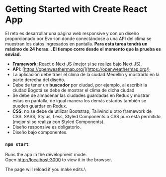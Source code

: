 # Getting Started with Create React App
El reto es desarrollar una página web responsive y con un diseño proporcionado por Evo-ion donde conectándose a una API del clima se muestran los datos ingresados en pantalla. **Para esta tarea tendrá un máximo de 24 horas. . El tiempo corre desde el momento que la prueba es enviad.**

- **Framework**: React o Next JS (mejor si se realiza bajo Next JS).
- **API**: [https://openweathermap.org/](https://openweathermap.org/)
- La aplicación debe traer el clima de la ciudad Medellín y mostrarlo en la parte derecha del diseño.
- Debe de tener un **buscador** por ciudad, por ejemplo, al escribir la ciudad Bogotá se debe de mostrar el clima de dicha ciudad
- Se debe de almacenar las ciudades guardadas en Redux y mostrar estas en pantalla, de igual manera los demás estados también se pueden guardar en Redux.
- **CSS**: no se debe de utilizar Bootstrap, Tailwind u otro framework de CSS. SASS, Stylus, Less, Styled Components o CSS puro está permitido (mejor si se realiza con Styled Components).
- Diseño responsive es obligatorio.
- Diseño bajo componentes.
### `npm start`

Runs the app in the development mode.\
Open [http://localhost:3000](http://localhost:3000) to view it in the browser.

The page will reload if you make edits.\